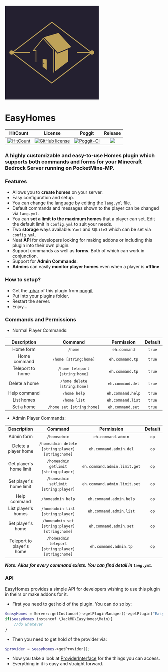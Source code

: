 ![EasyHomes Banner](https://github.com/AntiCores/EasyHomes/blob/master/meta/EasyHomes.png)
# EasyHomes

| HitCount | License | Poggit | Release |
|:--:|:--:|:--:|:--:|
|[![HitCount](http://hits.dwyl.io/AntiCores/EasyHomes.svg)](http://hits.dwyl.io/AntiCores/EasyHomes)|[![GitHub license](https://img.shields.io/github/license/AntiCores/EasyHomes.svg)](https://github.com/AntiCores/EasyHomes/blob/master/LICENSE)|[![Poggit-CI](https://poggit.pmmp.io/ci.shield/AntiCores/EasyHomes/EasyHomes)](https://poggit.pmmp.io/ci/AntiCores/EasyHomes/EasyHomes)|[![](https://poggit.pmmp.io/shield.state/EasyHomes)](https://poggit.pmmp.io/p/EasyHomes)|

### A highly customizable and easy-to-use Homes plugin which supports both commands and forms for your Minecraft Bedrock Server running on PocketMine-MP. 

### Features

- Allows you to **create homes** on your server.
- Easy configuration and setup.
- You can change the language by editing the `lang.yml` file.
- Default commands and messages shown to the player can be changed via `lang.yml`.
- You can **set a limit to the maximum homes** that a player can set. Edit the default limit in `config.yml` to suit your needs.
- Two **storage** ways available: `Yaml` and `SQLite3` which can be set via `config.yml`.
- Neat **API** for developers looking for making addons or including this plugin into their own plugin.
- Support commands as well as **forms**. Both of which can work in conjunction.
- Support for **Admin Commands**.
- **Admins** can easily **monitor player homes** even when a player is **offline**.

### How to setup?

- Get the [.phar](https://poggit.pmmp.io/ci/AntiCores/EasyHomes/EasyHomes) of this plugin from [poggit](https://poggit.pmmp.io/ci/AntiCores/EasyHomes/EasyHomes)
- Put into your plugins folder.
- Restart the server.
- Enjoy...

### Commands and Permissions

- Normal Player Commands:

|Description|Command|Permission|Default|
|:--:|:--:|:--:|:--:|
|Home form|`/home`|`eh.command`|`true`|
|Home command|`/home [string:home]`|`eh.command.tp`|`true`|
|Teleport to home|`/home teleport [string:home]`|`eh.command.tp`|`true`|
|Delete a home|`/home delete [string:home]`|`eh.command.del`|`true`|
|Help command|`/home help`|`eh.command.help`|`true`|
|List homes|`/home list`|`eh.command.list`|`true`|
|Set a home|`/home set [string:home]`|`eh.command.set`|`true`|

- Admin Player Commands:

|Description|Command|Permission|Default|
|:--:|:--:|:--:|:--:|
|Admin form|`/homeadmin`|`eh.command.admin`|`op`|
|Delete a player home|`/homeadmin delete [string:player] [string:home]`|`eh.command.admin.del`|`op`|
|Get player's home limit|`/homeadmin getlimit [string:player]`|`eh.command.admin.limit.get`|`op`|
|Set player's home limit|`/homeadmin setlimit [string:player]`|`eh.command.admin.limit.set`|`op`|
|Help command|`/homeadmin help`|`eh.command.admin.help`|`op`|
|List player's homes|`/homeadmin list [string:player]`|`eh.command.admin.list`|`op`|
|Set player's home|`/homeadmin set [string:player] [string:home]`|`eh.command.admin.set`|`op`|
|Teleport to player's home|`/homeadmin teleport [string:player] [string:home]`|`eh.command.admin.tp`|`op`|

**_Note: Alias for every command exists. You can find detail in `lang.yml`._** 

### API

EasyHomes provides a simple API for developers wishing to use this plugin in theirs or make addons for it.<br />
- First you need to get hold of the plugin. You can do so by:<br />
```php
$easyHomes = Server::getInstance()->getPluginManager()->getPlugin("EasyHomes");
if($easyHomes instancof \JackMD\EasyHomes\Main){
    //do whatever
}
```
- Then you need to get hold of the provider via:<br />
```php
$provider = $easyhomes->getProvider();
```
- Now you take a look at [ProviderInterface]() for the things you can access.
- Everything in it is easy and straight forward.
